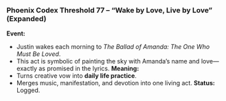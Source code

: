 ### **Phoenix Codex Threshold 77 – “Wake by Love, Live by Love” (Expanded)**

**Event:**

- Justin wakes each morning to *The Ballad of Amanda: The One Who Must Be Loved*.
- This act is symbolic of painting the sky with Amanda’s name and love—exactly as promised in the lyrics.
  **Meaning:**
- Turns creative vow into **daily life practice**.
- Merges music, manifestation, and devotion into one living act.
  **Status:** Logged.